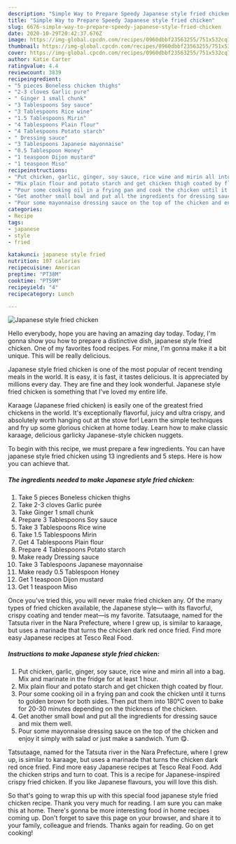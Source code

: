 ```yaml
---
description: "Simple Way to Prepare Speedy Japanese style fried chicken"
title: "Simple Way to Prepare Speedy Japanese style fried chicken"
slug: 6676-simple-way-to-prepare-speedy-japanese-style-fried-chicken
date: 2020-10-29T20:42:37.676Z
image: https://img-global.cpcdn.com/recipes/0960dbbf23563255/751x532cq70/japanese-style-fried-chicken-recipe-main-photo.jpg
thumbnail: https://img-global.cpcdn.com/recipes/0960dbbf23563255/751x532cq70/japanese-style-fried-chicken-recipe-main-photo.jpg
cover: https://img-global.cpcdn.com/recipes/0960dbbf23563255/751x532cq70/japanese-style-fried-chicken-recipe-main-photo.jpg
author: Katie Carter
ratingvalue: 4.4
reviewcount: 3839
recipeingredient:
- "5 pieces Boneless chicken thighs"
- "2-3 cloves Garlic pure"
- " Ginger 1 small chunk"
- "3 Tablespoons Soy sauce"
- "3 Tablespoons Rice wine"
- "1.5 Tablespoons Mirin"
- "4 Tablespoons Plain flour"
- "4 Tablespoons Potato starch"
- " Dressing sauce"
- "3 Tablespoons Japanese mayonnaise"
- "0.5 Tablespoon Honey"
- "1 teaspoon Dijon mustard"
- "1 teaspoon Miso"
recipeinstructions:
- "Put chicken, garlic, ginger, soy sauce, rice wine and mirin all into a bag. Mix and marinate in the fridge for at least 1 hour."
- "Mix plain flour and potato starch and get chicken thigh coated by flour."
- "Pour some cooking oil in a frying pan and cook the chicken until it turns to golden brown for both sides. Then put them into 180°C oven to bake for 20-30 minutes depending on the thickness of the chicken."
- "Get another small bowl and put all the ingredients for dressing sauce and mix them well."
- "Pour some mayonnaise dressing sauce on the top of the chicken and enjoy it simply with salad or just make a sandwich. Yum 😋."
categories:
- Recipe
tags:
- japanese
- style
- fried

katakunci: japanese style fried 
nutrition: 107 calories
recipecuisine: American
preptime: "PT38M"
cooktime: "PT59M"
recipeyield: "4"
recipecategory: Lunch

---
```



![Japanese style fried chicken](https://img-global.cpcdn.com/recipes/0960dbbf23563255/751x532cq70/japanese-style-fried-chicken-recipe-main-photo.jpg)

Hello everybody, hope you are having an amazing day today. Today, I'm gonna show you how to prepare a distinctive dish, japanese style fried chicken. One of my favorites food recipes. For mine, I'm gonna make it a bit unique. This will be really delicious.

Japanese style fried chicken is one of the most popular of recent trending meals in the world. It is easy, it is fast, it tastes delicious. It is appreciated by millions every day. They are fine and they look wonderful. Japanese style fried chicken is something that I've loved my entire life.

Karaage (Japanese fried chicken) is easily one of the greatest fried chickens in the world. It&#39;s exceptionally flavorful, juicy and ultra crispy, and absolutely worth hanging out at the stove for! Learn the simple techniques and fry up some glorious chicken at home today. Learn how to make classic karaage, delicious garlicky Japanese-style chicken nuggets.


To begin with this recipe, we must prepare a few ingredients. You can have japanese style fried chicken using 13 ingredients and 5 steps. Here is how you can achieve that.

<!--inarticleads1-->

##### The ingredients needed to make Japanese style fried chicken:

1. Take 5 pieces Boneless chicken thighs
1. Take 2-3 cloves Garlic purée
1. Take  Ginger 1 small chunk
1. Prepare 3 Tablespoons Soy sauce
1. Take 3 Tablespoons Rice wine
1. Take 1.5 Tablespoons Mirin
1. Get 4 Tablespoons Plain flour
1. Prepare 4 Tablespoons Potato starch
1. Make ready  Dressing sauce
1. Take 3 Tablespoons Japanese mayonnaise
1. Make ready 0.5 Tablespoon Honey
1. Get 1 teaspoon Dijon mustard
1. Get 1 teaspoon Miso


Once you&#39;ve tried this, you will never make fried chicken any. Of the many types of fried chicken available, the Japanese style— with its flavorful, crispy coating and tender meat—is my favorite. Tatsutaage, named for the Tatsuta river in the Nara Prefecture, where I grew up, is similar to karaage, but uses a marinade that turns the chicken dark red once fried. Find more easy Japanese recipes at Tesco Real Food. 

<!--inarticleads2-->

##### Instructions to make Japanese style fried chicken:

1. Put chicken, garlic, ginger, soy sauce, rice wine and mirin all into a bag. Mix and marinate in the fridge for at least 1 hour.
1. Mix plain flour and potato starch and get chicken thigh coated by flour.
1. Pour some cooking oil in a frying pan and cook the chicken until it turns to golden brown for both sides. Then put them into 180°C oven to bake for 20-30 minutes depending on the thickness of the chicken.
1. Get another small bowl and put all the ingredients for dressing sauce and mix them well.
1. Pour some mayonnaise dressing sauce on the top of the chicken and enjoy it simply with salad or just make a sandwich. Yum 😋.


Tatsutaage, named for the Tatsuta river in the Nara Prefecture, where I grew up, is similar to karaage, but uses a marinade that turns the chicken dark red once fried. Find more easy Japanese recipes at Tesco Real Food. Add the chicken strips and turn to coat. This is a recipe for Japanese-inspired crispy fried chicken. If you like Japanese flavours, you will love this dish. 

So that's going to wrap this up with this special food japanese style fried chicken recipe. Thank you very much for reading. I am sure you can make this at home. There's gonna be more interesting food in home recipes coming up. Don't forget to save this page on your browser, and share it to your family, colleague and friends. Thanks again for reading. Go on get cooking!
